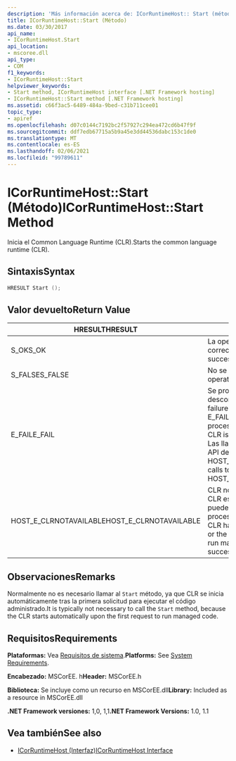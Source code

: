```yaml
---
description: 'Más información acerca de: ICorRuntimeHost:: Start (método)'
title: ICorRuntimeHost::Start (Método)
ms.date: 03/30/2017
api_name:
- ICorRuntimeHost.Start
api_location:
- mscoree.dll
api_type:
- COM
f1_keywords:
- ICorRuntimeHost::Start
helpviewer_keywords:
- Start method, ICorRuntimeHost interface [.NET Framework hosting]
- ICorRuntimeHost::Start method [.NET Framework hosting]
ms.assetid: c66f3ac5-6489-484a-9bed-c31b711cee01
topic_type:
- apiref
ms.openlocfilehash: d07c0144c7192bc2f57927c294ea472cd6b47f9f
ms.sourcegitcommit: ddf7edb67715a5b9a45e3dd44536dabc153c1de0
ms.translationtype: MT
ms.contentlocale: es-ES
ms.lasthandoff: 02/06/2021
ms.locfileid: "99789611"
---
```

# <a name="icorruntimehoststart-method"></a><span data-ttu-id="a3b2d-103">ICorRuntimeHost::Start (Método)</span><span class="sxs-lookup"><span data-stu-id="a3b2d-103">ICorRuntimeHost::Start Method</span></span>

<span data-ttu-id="a3b2d-104">Inicia el Common Language Runtime (CLR).</span><span class="sxs-lookup"><span data-stu-id="a3b2d-104">Starts the common language runtime (CLR).</span></span>  
  
## <a name="syntax"></a><span data-ttu-id="a3b2d-105">Sintaxis</span><span class="sxs-lookup"><span data-stu-id="a3b2d-105">Syntax</span></span>  
  
```cpp  
HRESULT Start ();  
```  
  
## <a name="return-value"></a><span data-ttu-id="a3b2d-106">Valor devuelto</span><span class="sxs-lookup"><span data-stu-id="a3b2d-106">Return Value</span></span>  
  
|<span data-ttu-id="a3b2d-107">HRESULT</span><span class="sxs-lookup"><span data-stu-id="a3b2d-107">HRESULT</span></span>|<span data-ttu-id="a3b2d-108">Descripción</span><span class="sxs-lookup"><span data-stu-id="a3b2d-108">Description</span></span>|  
|-------------|-----------------|  
|<span data-ttu-id="a3b2d-109">S_OK</span><span class="sxs-lookup"><span data-stu-id="a3b2d-109">S_OK</span></span>|<span data-ttu-id="a3b2d-110">La operación se realizó correctamente.</span><span class="sxs-lookup"><span data-stu-id="a3b2d-110">The operation was successful.</span></span>|  
|<span data-ttu-id="a3b2d-111">S_FALSE</span><span class="sxs-lookup"><span data-stu-id="a3b2d-111">S_FALSE</span></span>|<span data-ttu-id="a3b2d-112">No se pudo completar la operación.</span><span class="sxs-lookup"><span data-stu-id="a3b2d-112">The operation failed to complete.</span></span>|  
|<span data-ttu-id="a3b2d-113">E_FAIL</span><span class="sxs-lookup"><span data-stu-id="a3b2d-113">E_FAIL</span></span>|<span data-ttu-id="a3b2d-114">Se produjo un error grave desconocido.</span><span class="sxs-lookup"><span data-stu-id="a3b2d-114">An unknown, catastrophic failure occurred.</span></span> <span data-ttu-id="a3b2d-115">Si un método devuelve E_FAIL, CLR ya no se puede usar en el proceso.</span><span class="sxs-lookup"><span data-stu-id="a3b2d-115">If a method returns E_FAIL, the CLR is no longer usable in the process.</span></span> <span data-ttu-id="a3b2d-116">Las llamadas subsiguientes a cualquier API de hospedaje devuelven HOST_E_CLRNOTAVAILABLE.</span><span class="sxs-lookup"><span data-stu-id="a3b2d-116">Subsequent calls to any hosting APIs return HOST_E_CLRNOTAVAILABLE.</span></span>|  
|<span data-ttu-id="a3b2d-117">HOST_E_CLRNOTAVAILABLE</span><span class="sxs-lookup"><span data-stu-id="a3b2d-117">HOST_E_CLRNOTAVAILABLE</span></span>|<span data-ttu-id="a3b2d-118">CLR no se ha cargado en un proceso o CLR está en un estado en el que no puede ejecutar código administrado ni procesar la llamada correctamente.</span><span class="sxs-lookup"><span data-stu-id="a3b2d-118">The CLR has not been loaded into a process, or the CLR is in a state in which it cannot run managed code or process the call successfully.</span></span>|  
  
## <a name="remarks"></a><span data-ttu-id="a3b2d-119">Observaciones</span><span class="sxs-lookup"><span data-stu-id="a3b2d-119">Remarks</span></span>  

 <span data-ttu-id="a3b2d-120">Normalmente no es necesario llamar al `Start` método, ya que CLR se inicia automáticamente tras la primera solicitud para ejecutar el código administrado.</span><span class="sxs-lookup"><span data-stu-id="a3b2d-120">It is typically not necessary to call the `Start` method, because the CLR starts automatically upon the first request to run managed code.</span></span>  
  
## <a name="requirements"></a><span data-ttu-id="a3b2d-121">Requisitos</span><span class="sxs-lookup"><span data-stu-id="a3b2d-121">Requirements</span></span>  

 <span data-ttu-id="a3b2d-122">**Plataformas:** Vea [Requisitos de sistema](../../get-started/system-requirements.md).</span><span class="sxs-lookup"><span data-stu-id="a3b2d-122">**Platforms:** See [System Requirements](../../get-started/system-requirements.md).</span></span>  
  
 <span data-ttu-id="a3b2d-123">**Encabezado:** MSCorEE. h</span><span class="sxs-lookup"><span data-stu-id="a3b2d-123">**Header:** MSCorEE.h</span></span>  
  
 <span data-ttu-id="a3b2d-124">**Biblioteca:** Se incluye como un recurso en MSCorEE.dll</span><span class="sxs-lookup"><span data-stu-id="a3b2d-124">**Library:** Included as a resource in MSCorEE.dll</span></span>  
  
 <span data-ttu-id="a3b2d-125">**.NET Framework versiones:** 1,0, 1,1</span><span class="sxs-lookup"><span data-stu-id="a3b2d-125">**.NET Framework Versions:** 1.0, 1.1</span></span>  
  
## <a name="see-also"></a><span data-ttu-id="a3b2d-126">Vea también</span><span class="sxs-lookup"><span data-stu-id="a3b2d-126">See also</span></span>

- [<span data-ttu-id="a3b2d-127">ICorRuntimeHost (Interfaz)</span><span class="sxs-lookup"><span data-stu-id="a3b2d-127">ICorRuntimeHost Interface</span></span>](icorruntimehost-interface.md)
